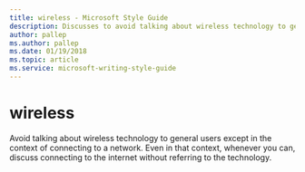 ```yaml
---
title: wireless - Microsoft Style Guide
description: Discusses to avoid talking about wireless technology to general users except in the context of connecting to a network.
author: pallep
ms.author: pallep
ms.date: 01/19/2018
ms.topic: article
ms.service: microsoft-writing-style-guide
---
```


# wireless

Avoid
talking about wireless technology to general users except in the
context of connecting to a network. Even in that context, whenever
you can, discuss connecting to the internet without referring to the
technology. 
